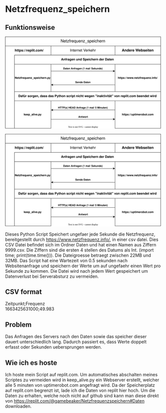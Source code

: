 # Netzfrequenz_speichern #
## Funktionsweise ##

![](./Netzfrequenz_speichern/Netzfrequenz_speichern.drawio.svg)

![](https://github.com/gamebeaker/Netzfrequenz_speichern/blob/master/Netzfrequenz_speichern/Netzfrequenz_speichern.drawio.svg)

Dieses Python Script Speichert ungefaer jede Sekunde die Netzfrequenz, bereitgestellt durch https://www.netzfrequenz.info/, in einer csv datei. Dies CSV Datei befindet sich im Ordner Daten und hat einen Namen aus Ziffern 9999.csv. Die Ziffern sind die ersten 4 stellen des Datums als Int. (import time; print(time.time())). Die Dateigroesse betraegt zwischen 22MB und 32MB. Das Script hat eine Wartezeit von 0.5 sekunden nach Websitenanfrage und speichern der Werte um auf ungefaehr einen Wert pro Sekunde zu kommen. Die Datei wird nach jedem Wert gespeichert um Datenverlust bei Serverabsturz zu vermeiden.
## CSV format ## 
Zeitpunkt;Frequenz<br>
1663425631000;49.983

## Problem  ##
Das Anfragen des Servers nach den Daten sowie das speicher dieser dauert unterschiedlich lang. Dadurch passiert es, dass Werte doppelt erfasst oder Sekunden uebersprungen werden.

## Wie ich es hoste ##
Ich hoste mein Script auf replit.com. Um automatisches abschalten meines Scriptes zu vermeiden wird in keep_alive.py ein Webserver erstellt, welcher alle 5 minuten von uptimerobot.com angefragt wird. Da der Speicherplatz auf replit.com begrenzt ist, lade ich die Daten von replit hier hoch. Um die Daten zu erhalten, welche noch nicht auf github sind kann man diese direkt von https://replit.com/@gamebeaker/Netzfrequenzspeichern#Daten downloaden.
